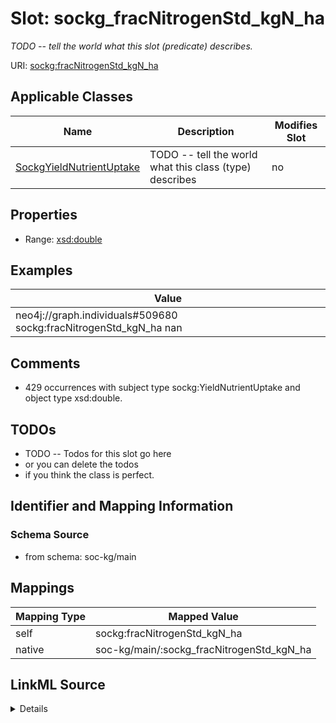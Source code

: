 

# Slot: sockg_fracNitrogenStd_kgN_ha


_TODO -- tell the world what this slot (predicate) describes._





URI: [sockg:fracNitrogenStd_kgN_ha](http://www.semanticweb.org/sockg/ontologies/2024/0/soil-carbon-ontology/fracNitrogenStd_kgN_ha)



<!-- no inheritance hierarchy -->





## Applicable Classes

| Name | Description | Modifies Slot |
| --- | --- | --- |
| [SockgYieldNutrientUptake](../classes/SockgYieldNutrientUptake.md) | TODO -- tell the world what this class (type) describes |  no  |







## Properties

* Range: [xsd:double](http://www.w3.org/2001/XMLSchema#double)






## Examples

| Value |
| --- |
| neo4j://graph.individuals#509680 sockg:fracNitrogenStd_kgN_ha nan |

## Comments

* 429 occurrences with subject type sockg:YieldNutrientUptake and object type xsd:double.

## TODOs

* TODO -- Todos for this slot go here
* or you can delete the todos
* if you think the class is perfect.

## Identifier and Mapping Information







### Schema Source


* from schema: soc-kg/main




## Mappings

| Mapping Type | Mapped Value |
| ---  | ---  |
| self | sockg:fracNitrogenStd_kgN_ha |
| native | soc-kg/main/:sockg_fracNitrogenStd_kgN_ha |




## LinkML Source

<details>
```yaml
name: sockg_fracNitrogenStd_kgN_ha
description: TODO -- tell the world what this slot (predicate) describes.
todos:
- TODO -- Todos for this slot go here
- or you can delete the todos
- if you think the class is perfect.
comments:
- 429 occurrences with subject type sockg:YieldNutrientUptake and object type xsd:double.
examples:
- value: neo4j://graph.individuals#509680 sockg:fracNitrogenStd_kgN_ha nan
from_schema: soc-kg/main
rank: 1000
slot_uri: sockg:fracNitrogenStd_kgN_ha
alias: sockg_fracNitrogenStd_kgN_ha
domain_of:
- sockg_YieldNutrientUptake
range: double

```
</details>
